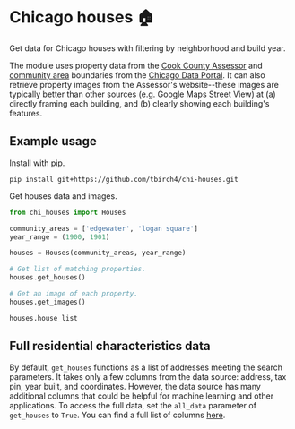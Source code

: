 # Chicago houses 🏠

Get data for Chicago houses with filtering by neighborhood and build year.

The module uses property data from the [Cook County Assessor](https://datacatalog.cookcountyil.gov/Property-Taxation/Assessor-Archived-05-11-2022-Residential-Property-/bcnq-qi2z) and [community area](https://en.wikipedia.org/wiki/Community_areas_in_Chicago) boundaries from the [Chicago Data Portal](https://data.cityofchicago.org/Facilities-Geographic-Boundaries/Boundaries-Community-Areas-current-/cauq-8yn6). It can also retrieve property images from the Assessor's website--these images are typically better than other sources (e.g. Google Maps Street View) at (a) directly framing each building, and (b) clearly showing each building's features.

## Example usage

Install with pip.
```shell
pip install git+https://github.com/tbirch4/chi-houses.git
```

Get houses data and images.

```python
from chi_houses import Houses

community_areas = ['edgewater', 'logan square']
year_range = (1900, 1901)

houses = Houses(community_areas, year_range)

# Get list of matching properties.
houses.get_houses()

# Get an image of each property.
houses.get_images()

houses.house_list
```

## Full residential characteristics data
By default, `get_houses` functions as a list of addresses meeting the search parameters. It takes only a few columns from the data source: address, tax pin, year built, and coordinates. However, the data source has many additional columns that could be helpful for machine learning and other applications. To access the full data, set the `all_data` parameter of `get_houses` to `True`. You can find a full list of columns [here](https://datacatalog.cookcountyil.gov/Property-Taxation/Assessor-Archived-05-11-2022-Residential-Property-/bcnq-qi2z).
